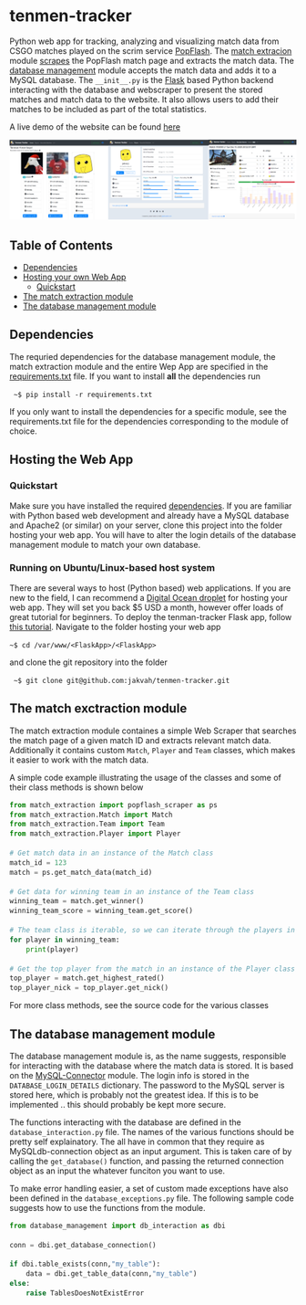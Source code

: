 # tenmen-tracker

Python web app for tracking, analyzing and visualizing match data from CSGO matches played on the scrim service [PopFlash](https://popflash.site/). The [match extracion](/match_extraction) module [scrapes](https://en.wikipedia.org/wiki/Web_scraping) the PopFlash match page and extracts the match data. The [database management](/database_management) module accepts the match data and adds it to a MySQL database. The ``__init__.py`` is the [Flask](https://flask.palletsprojects.com/en/1.1.x/) based Python backend interacting with the database and webscraper to present the stored matches and match data to the website. It also allows users to add their matches to be included as part of the total statistics.

A live demo of the website can be found [here](http://jakobvahlin.com/tenman)

![Website screenshots](README/readme_img.png)

## Table of Contents
- [Dependencies](#dependencies)
- [Hosting your own Web App](#hosting-your-own-web-app)
    - [Quickstart](#quickstart)
- [The match extraction module](#the-match-exctraction-module)    
- [The database management module](#the-database-management-module)

## Dependencies
The requried dependencies for the database management module, the match extraction module and the entire Wep App are specified in the [requirements.txt](requirements.txt) file. If you want to install **all** the dependencies run

``` ~$ pip install -r requirements.txt```

If you only want to install the dependencies for a specific module, see the requirements.txt file for the dependencies corresponding to the module of choice.
## Hosting the Web App

### Quickstart
Make sure you have installed the required [dependencies](#dependencies). If you are familiar with Python based web development and already have a MySQL database and Apache2 (or similar) on your server, clone this project into the folder hosting your web app. You will have to alter the login details of the database management module to match your own database. 


### Running on Ubuntu/Linux-based host system
There are several ways to host (Python based) web applications. If you are new to the field, I can recommend a [Digital Ocean droplet](https://www.digitalocean.com/products/droplets/) for hosting your web app. They will set you back $5 USD a month, however offer loads of great tutorial for beginners. To deploy the tenman-tracker Flask app, follow [this tutorial](https://www.digitalocean.com/community/tutorials/how-to-deploy-a-flask-application-on-an-ubuntu-vps). Navigate to the folder hosting your web app

```~$ cd /var/www/<FlaskApp>/<FlaskApp>```

and clone the git repository into the folder

``` ~$ git clone git@github.com:jakvah/tenmen-tracker.git```

## The match exctraction module

The match extraction module containes a simple Web Scraper that searches the match page of a given match ID and extracts relevant match data. Additionally it contains custom `Match`, ``Player`` and ``Team`` classes, which makes it easier to work with the match data.

A simple code example illustrating the usage of the classes and some of their class methods is shown below

```python
from match_extraction import popflash_scraper as ps
from match_extraction.Match import Match
from match_extraction.Team import Team
from match_extraction.Player import Player

# Get match data in an instance of the Match class
match_id = 123
match = ps.get_match_data(match_id)

# Get data for winning team in an instance of the Team class
winning_team = match.get_winner()
winning_team_score = winning_team.get_score()

# The team class is iterable, so we can iterate through the players in the team, and print each player (the Player class has a __str__ method)
for player in winning_team:
    print(player)

# Get the top player from the match in an instance of the Player class
top_player = match.get_highest_rated()
top_player_nick = top_player.get_nick()
```

For more class methods, see the source code for the various classes

## The database management module

The database management module is, as the name suggests, responsible for interacting with the database where the match data is stored. It is based on the [MySQL-Connector](https://pypi.org/project/mysql-connector-python/) module. The login info is stored in the ```DATABASE_LOGIN_DETAILS``` dictionary. The password to the MySQL server is stored here, which is probably not the greatest idea. If this is to be implemented .. this should probably be kept more secure.

The functions interacting with the database are defined in the ``database_interaction.py`` file. The names of the various functions should be pretty self explainatory. The all have in common that they require as MySQLdb-connection object as an input argument. This is taken care of by calling the ``get_database()`` function, and passing the returned connection object as an input the whatever funciton you want to use. 

To make error handling easier, a set of custom made exceptions have also been defined in the ``database_exceptions.py`` file. The following sample code suggests how to use the functions from the module.

```python 
from database_management import db_interaction as dbi

conn = dbi.get_database_connection()

if dbi.table_exists(conn,"my_table"):
    data = dbi.get_table_data(conn,"my_table")
else:
    raise TablesDoesNotExistError
```